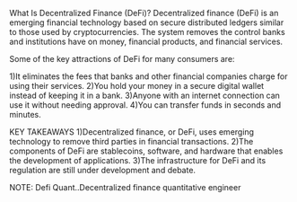 What Is Decentralized Finance (DeFi)?
Decentralized finance (DeFi) is an emerging financial technology based on secure distributed ledgers similar to those used by cryptocurrencies. The system removes the control banks and institutions have on money, financial products, and financial services.

Some of the key attractions of DeFi for many consumers are:

1)It eliminates the fees that banks and other financial companies charge 
for using their services.
2)You hold your money in a secure digital wallet instead of keeping it 
in a bank.
3)Anyone with an internet connection can use it without needing approval.
4)You can transfer funds in seconds and minutes.

KEY TAKEAWAYS
1)Decentralized finance, or DeFi, uses emerging technology to remove 
third parties in financial transactions.
2)The components of DeFi are stablecoins, software, and hardware that 
enables the development of applications.
3)The infrastructure for DeFi and its regulation are still under 
development and debate.

NOTE: Defi Quant..Decentralized finance quantitative engineer


